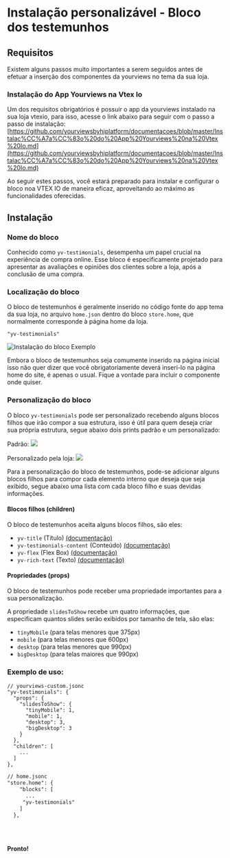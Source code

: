 # Instalação personalizável - Bloco dos testemunhos

## Requisitos

Existem alguns passos muito importantes a serem seguidos antes de efetuar a inserção dos componentes da yourviews no tema da sua loja.

### Instalação do App Yourviews na Vtex Io

Um dos requisitos obrigatórios é possuir o app da yourviews instalado na sua loja vtexio, para isso, acesse o link abaixo para seguir com o passo a passo de instalação:
[https://github.com/yourviewsbyhiplatform/documentacoes/blob/master/Instalac%CC%A7a%CC%83o%20do%20App%20Yourviews%20na%20Vtex%20Io.md](https://github.com/yourviewsbyhiplatform/documentacoes/blob/master/Instalac%CC%A7a%CC%83o%20do%20App%20Yourviews%20na%20Vtex%20Io.md)
 
 Ao seguir estes passos, você estará preparado para instalar e configurar o bloco noa VTEX IO de maneira eficaz, aproveitando ao máximo as funcionalidades oferecidas. 
 
## Instalação

### Nome do bloco

Conhecido como `yv-testimonials`, desempenha um papel crucial na experiência de compra online. Esse bloco é especificamente projetado para apresentar as avaliações e opiniões dos clientes sobre a loja, após a conclusão de uma compra. 

### Localização do bloco

O bloco de testemunhos é geralmente inserido no código fonte do app tema da sua loja, no arquivo `home.json` dentro do bloco `store.home`, que normalmente corresponde à página home da loja.
```
"yv-testimonials"
```

![Instalação do bloco Exemplo](https://yv-misc.s3.us-east-1.amazonaws.com/help/yv-help-docs/80%20-%20Tetsimonials.png)

Embora o bloco de testemunhos seja comumente inserido na página inicial isso não quer dizer que você obrigatoriamente deverá inseri-lo na página home do site, é apenas o usual. Fique a vontade para incluir o componente onde quiser.

### Personalização do bloco

O bloco `yv-testimonials` pode ser personalizado recebendo alguns blocos filhos que irão compor a sua estrutura, isso é útil para quem deseja criar sua própria estrutura, segue abaixo dois prints padrão e um personalizado:

Padrão:
![](https://i.imgur.com/As4ZBwO.png)

Personalizado pela loja:
![](https://i.imgur.com/W5QSqRd.png)

Para a personalização do bloco de testemunhos, pode-se adicionar alguns blocos filhos para compor cada elemento interno que deseja que seja exibido, segue abaixo uma lista com cada bloco filho e suas devidas informações.

#### Blocos filhos (children)

O bloco de testemunhos aceita alguns blocos filhos, são eles:

 - `yv-title` (Título) [(documentação)](https://github.com/yourviewsbyhiplatform/documentacoes/blob/master/Blocos%20Filhos%20-%20T%C3%ADtulo.md)
 - `yv-testimonials-content` (Conteúdo) [(documentação)](https://github.com/yourviewsbyhiplatform/documentacoes/blob/master/Blocos%20Filhos%20-%20Conte%C3%BAdo%20Testemunhos.md)
 - `yv-flex` (Flex Box) [(documentação)](https://github.com/yourviewsbyhiplatform/documentacoes/blob/master/Blocos%20Filhos%20-%20Flex%20Box.md)
 - `yv-rich-text` (Texto) [(documentação)](https://github.com/yourviewsbyhiplatform/documentacoes/blob/master/Blocos%20Filhos%20-%20Texto.md)

#### Propriedades (props)

O bloco de testemunhos pode receber uma propriedade importantes para a sua personalização.

A propriedade `slidesToShow` recebe um quatro informações, que especificam quantos slides serão exibidos por tamanho de tela, são elas:

 - `tinyMobile` (para telas menores que 375px)
 - `mobile` (para telas menores que 600px)
 - `desktop` (para telas menores que 990px)
 - `bigDesktop` (para telas maiores que 990px)

### Exemplo de uso:

```jsonc
// yourviews-custom.jsonc
"yv-testimonials": {
  "props": {
    "slidesToShow": {
      "tinyMobile": 1,
      "mobile": 1,
      "desktop": 3,
      "bigDesktop": 3
    }
  },
  "children": [
    ...
  ]
},
```
```diff
// home.jsonc
"store.home": {
    "blocks": [
      ...
     "yv-testimonials"
    ]
  },
```

<br>
<br>

**Pronto!**
<!--stackedit_data:
eyJoaXN0b3J5IjpbOTE0ODcyNzMzLDE2NDE0MjgyOTBdfQ==
-->